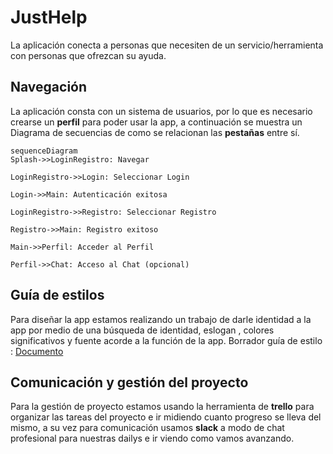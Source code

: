 # JustHelp

La aplicación conecta a personas que necesiten de un servicio/herramienta con personas que ofrezcan su ayuda.

## Navegación

La aplicación consta con un sistema de usuarios, por lo que es necesario crearse un **perfil** para poder usar la app, a continuación se muestra un Diagrama de secuencias de como se relacionan las **pestañas** entre sí.

```mermaid
sequenceDiagram
Splash->>LoginRegistro: Navegar

LoginRegistro->>Login: Seleccionar Login

Login->>Main: Autenticación exitosa

LoginRegistro->>Registro: Seleccionar Registro

Registro->>Main: Registro exitoso

Main->>Perfil: Acceder al Perfil

Perfil->>Chat: Acceso al Chat (opcional)
```


## Guía de estilos

Para diseñar la app estamos realizando un trabajo de darle identidad a la app por medio de una búsqueda de identidad, eslogan , colores significativos y fuente acorde a la función de la app. 
Borrador guía de estilo : <a href="https://docs.google.com/document/d/1To0nNd6fP_WXIR3FwjGGhG-NOePMouthCsHCJ_IShss/edit?usp=sharing">Documento</a>

## Comunicación y gestión del proyecto

Para la gestión de proyecto estamos usando la herramienta de **trello** para organizar las tareas del proyecto e ir midiendo cuanto progreso se lleva del mismo, a su vez para comunicación usamos **slack** a modo de chat profesional para nuestras dailys e ir viendo como vamos avanzando.